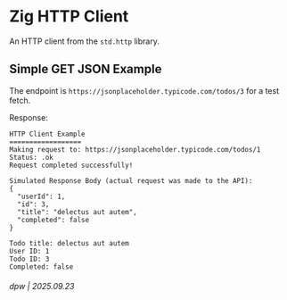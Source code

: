 # Zig HTTP Client

An HTTP client from the `std.http` library.

## Simple GET JSON Example

The endpoint is `https://jsonplaceholder.typicode.com/todos/3` for a test fetch.

Response:

```
HTTP Client Example
==================
Making request to: https://jsonplaceholder.typicode.com/todos/1
Status: .ok
Request completed successfully!

Simulated Response Body (actual request was made to the API):
{
  "userId": 1,
  "id": 3,
  "title": "delectus aut autem",
  "completed": false
}

Todo title: delectus aut autem
User ID: 1
Todo ID: 3
Completed: false
```

###### dpw | 2025.09.23
